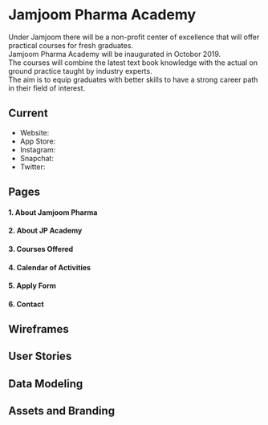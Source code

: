 # Jamjoom Pharma Academy

Under Jamjoom there will be a non-profit center of excellence that will offer practical courses for fresh graduates.  
Jamjoom Pharma Academy will be inaugurated in Octobor 2019.  
The courses will combine the latest text book knowledge with the actual on ground practice taught by industry experts.  
The aim is to equip graduates with better skills to have a strong career path in their field of interest.

## Current
- Website: 
- App Store: 
- Instagram:
- Snapchat: 
- Twitter: 

## Pages

#### 1. About Jamjoom Pharma
#### 2. About JP Academy
#### 3. Courses Offered
#### 4. Calendar of Activities
#### 5. Apply Form
#### 6. Contact

## Wireframes

## User Stories

## Data Modeling

## Assets and Branding
